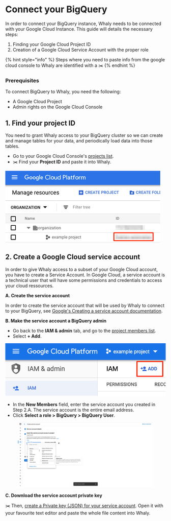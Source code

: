 # Connect your BigQuery

In order to connect your BigQuery instance, Whaly needs to be connected with your Google Cloud Instance. This guide will details the necessary steps:

1. Finding your Google Cloud Project ID
2. Creation of a Google Cloud Service Account with the proper role

{% hint style="info" %}
Steps where you need to paste info from the google cloud console to Whaly are identified with a :scissors:
{% endhint %}

### Prerequisites <a href="#prerequisites" id="prerequisites"></a>

To connect BigQuery to Whaly, you need the following:

* A Google Cloud Project
* Admin rights on the Google Cloud Console

## 1. Find your project ID

You need to grant Whaly access to your BigQuery cluster so we can create and manage tables for your data, and periodically load data into those tables.

* Go to your Google Cloud Console's [projects list](https://console.cloud.google.com/cloud-resource-manager?pli=1).
* :scissors: Find your **Project ID** and paste it into Whaly.

![](<../../.gitbook/assets/image (228).png>)

## 2. Create a Google Cloud service account

In order to give Whaly access to a subset of your Google Cloud account, you have to create a Service Account. In Google Cloud, a service account is a technical user that will have some permissions and credentials to access your cloud ressources.

**A. Create the service account**

In order to create the service account that will be used by Whaly to connect to your BigQuery, see [Google's Creating a service account documentation](https://cloud.google.com/iam/docs/creating-managing-service-accounts#creating).

**B. Make the service account a BigQuery admin**

* Go back to the **IAM & admin** tab, and go to the [project members list](https://console.cloud.google.com/iam-admin/iam/project).
* Select **+ Add**.

![](<../../.gitbook/assets/image (229).png>)

* In the **New Members** field, enter the service account you created in Step 2.A. The service account is the entire email address.
* Click **Select a role > BigQuery > BigQuery User**.

<figure><img src="../../.gitbook/assets/image (11).png" alt=""><figcaption></figcaption></figure>

**C. Download the service account private key**

:scissors: Then, [create a Private key (JSON) for your service account](https://cloud.google.com/iam/docs/creating-managing-service-account-keys). Open it with your favourite text editor and paste the whole file content into Whaly.
